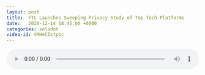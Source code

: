 ```yaml
---
layout: post
title:  FTC Launches Sweeping Privacy Study of Top Tech Platforms
date:   2020-12-14 18:45:00 +0000
categories: solidot
video-id: VMHeCIxtpbc
---
```


<audio src="/assets/7bb713bed2958bbd3759f18b5edb9c55.mp3" style="width: 100%;" controls></audio>

